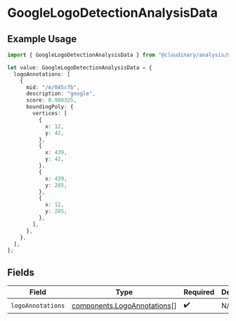 # GoogleLogoDetectionAnalysisData

## Example Usage

```typescript
import { GoogleLogoDetectionAnalysisData } from "@cloudinary/analysis/models/components";

let value: GoogleLogoDetectionAnalysisData = {
  logoAnnotations: [
    {
      mid: "/m/045c7b",
      description: "google",
      score: 0.980325,
      boundingPoly: {
        vertices: [
          {
            x: 12,
            y: 42,
          },
          {
            x: 439,
            y: 42,
          },
          {
            x: 439,
            y: 285,
          },
          {
            x: 12,
            y: 285,
          },
        ],
      },
    },
  ],
};
```

## Fields

| Field                                                                      | Type                                                                       | Required                                                                   | Description                                                                |
| -------------------------------------------------------------------------- | -------------------------------------------------------------------------- | -------------------------------------------------------------------------- | -------------------------------------------------------------------------- |
| `logoAnnotations`                                                          | [components.LogoAnnotations](../../models/components/logoannotations.md)[] | :heavy_check_mark:                                                         | N/A                                                                        |